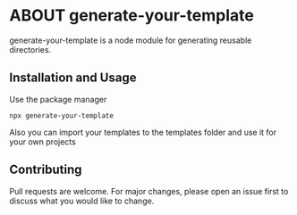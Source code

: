 # ABOUT generate-your-template

generate-your-template is a node module for generating reusable directories.

## Installation and Usage

Use the package manager 

```
npx generate-your-template
```
 
 Also you can import your templates to the templates folder and use it for your own projects

## Contributing
Pull requests are welcome. For major changes, please open an issue first to discuss what you would like to change.